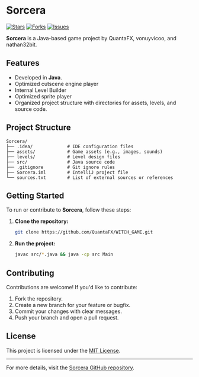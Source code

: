 
# Sorcera


[![Stars](https://img.shields.io/github/stars/QuantaFX/WITCH_GAME.svg)](https://github.com/QuantaFX/WITCH_GAME/stargazers)
[![Forks](https://img.shields.io/github/forks/QuantaFX/WITCH_GAME.svg)](https://github.com/QuantaFX/WITCH_GAME/network/members)
[![Issues](https://img.shields.io/github/issues/QuantaFX/WITCH_GAME.svg)](https://github.com/QuantaFX/WITCH_GAME/issues)

**Sorcera** is a Java-based game project by QuantaFX, vonuyvicoo, and nathan32bit.

## Features

* Developed in **Java**.
* Optimized cutscene engine player
* Internal Level Builder
* Optimized sprite player
* Organized project structure with directories for assets, levels, and source code.

## Project Structure

```
Sorcera/
├── .idea/             # IDE configuration files
├── assets/            # Game assets (e.g., images, sounds)
├── levels/            # Level design files
├── src/               # Java source code
├── .gitignore         # Git ignore rules
├── Sorcera.iml        # IntelliJ project file
└── sources.txt        # List of external sources or references
```

## Getting Started

To run or contribute to **Sorcera**, follow these steps:

1. **Clone the repository:**

   ```bash
   git clone https://github.com/QuantaFX/WITCH_GAME.git
   ```

2. **Run the project:**

   ```bash
   javac src/*.java && java -cp src Main
   ```

## Contributing

Contributions are welcome! If you'd like to contribute:

1. Fork the repository.
2. Create a new branch for your feature or bugfix.
3. Commit your changes with clear messages.
4. Push your branch and open a pull request.

## License

This project is licensed under the [MIT License](LICENSE).

---

For more details, visit the [Sorcera GitHub repository](https://github.com/QuantaFX/WITCH_GAME).
